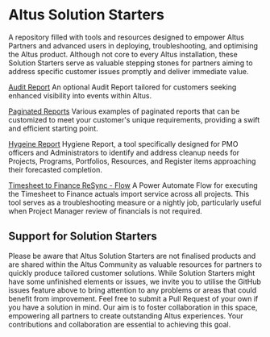 # Altus Solution Starters
A repository filled with tools and resources designed to empower Altus Partners and advanced users in deploying, troubleshooting, and optimising the Altus product. Although not core to every Altus installation, these Solution Starters serve as valuable stepping stones for partners aiming to address specific customer issues promptly and deliver immediate value.

[Audit Report](Reporting/Audit/README.md)
An optional Audit Report tailored for customers seeking enhanced visibility into events within Altus.

[Paginated Reports](Reporting/Paginated/README.md)
Various examples of paginated reports that can be customized to meet your customer's unique requirements, providing a swift and efficient starting point.

[Hygeine Report](Reporting/Hygiene/README.md)
Hygiene Report, a tool specifically designed for PMO officers and Administrators to identify and address cleanup needs for Projects, Programs, Portfolios, Resources, and Register items approaching their forecasted completion.

[Timesheet to Finance ReSync - Flow](Tools/Timesheet-to-Finance-Sync-Flow/README.md)
A Power Automate Flow for executing the Timesheet to Finance actuals import service across all projects. This tool serves as a troubleshooting measure or a nightly job, particularly useful when Project Manager review of financials is not required.


## Support for Solution Starters

Please be aware that Altus Solution Starters are not finalised products and are shared within the Altus Community as valuable resources for partners to quickly produce tailored customer solutions. While Solution Starters might have some unfinished elements or issues, we invite you to utilise the GitHub issues feature above to bring attention to any problems or areas that could benefit from improvement. Feel free to submit a Pull Request of your own if you have a solution in mind. Our aim is to foster collaboration in this space, empowering all partners to create outstanding Altus experiences. Your contributions and collaboration are essential to achieving this goal. 

